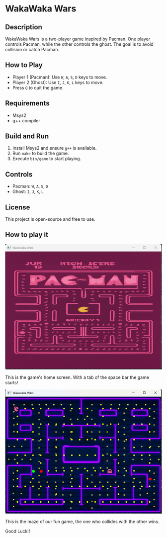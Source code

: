 # WakaWaka Wars

## Description
WakaWaka Wars is a two-player game inspired by Pacman. One player controls Pacman, while the other controls the ghost. The goal is to avoid collision or catch Pacman.

## How to Play
- Player 1 (Pacman): Use `W`, `A`, `S`, `D` keys to move.
- Player 2 (Ghost): Use `I`, `J`, `K`, `L` keys to move.
- Press `Q` to quit the game.

## Requirements
- Msys2
- g++ compiler

## Build and Run
1. Install Msys2 and ensure `g++` is available.
2. Run `make` to build the game.
3. Execute `bin/game` to start playing.

## Controls
- Pacman: `W`, `A`, `S`, `D`
- Ghost: `I`, `J`, `K`, `L`

## License
This project is open-source and free to use.

## How to play it
![Pantalla de inicio](assets/images/imagen_readme.png)

This is the game's home screen.
With a tab of the space bar the game starts!

![Gameplay](assets/images/imagen_readme2.png)

This is the maze of our fun game, the one who collides with the other wins.

Good Luck!!